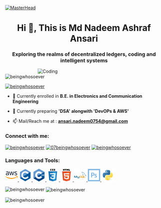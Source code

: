 [![MasterHead](https://user-images.githubusercontent.com/90236635/232446433-d5540fa2-fe28-4bb8-b929-cdb51fe61336.gif)](www.linkedin.com/in/07beingwhosoever)
<h1 align="center">Hi 👋, This is Md Nadeem Ashraf Ansari</h1>
<h3 align="center">Exploring the realms of decentralized ledgers, coding and intelligent systems</h3>
<img align="right" alt="Coding" width="400" src="https://camo.githubusercontent.com/cae12fddd9d6982901d82580bdf321d81fb299141098ca1c2d4891870827bf17/68747470733a2f2f6d69726f2e6d656469756d2e636f6d2f6d61782f313336302f302a37513379765349765f7430696f4a2d5a2e676966">

<p align="left"> <img src="https://komarev.com/ghpvc/?username=beingwhosoever&label=Profile%20views&color=0e75b6&style=flat" alt="beingwhosoever" /> </p>

<p align="left"> <a href="https://twitter.com/beingwhosoever" target="blank"><img src="https://img.shields.io/twitter/follow/beingwhosoever?logo=twitter&style=for-the-badge" alt="beingwhosoever" /></a> </p>

- 🏫 Currently enrolled in **B.E. in Electronics and Communication Engineering**

- 🌱 Currently preparing **'DSA' alongwith 'DevOPs & AWS'**

- 📫 Mail/Reach me at : **ansari.nadeem0754@gmail.com**

<h3 align="left">Connect with me:</h3>
<p align="left">
<a href="https://twitter.com/beingwhosoever" target="blank"><img align="center" src="https://raw.githubusercontent.com/rahuldkjain/github-profile-readme-generator/master/src/images/icons/Social/twitter.svg" alt="beingwhosoever" height="30" width="40" /></a>
<a href="https://linkedin.com/in/07beingwhosoever" target="blank"><img align="center" src="https://raw.githubusercontent.com/rahuldkjain/github-profile-readme-generator/master/src/images/icons/Social/linked-in-alt.svg" alt="07beingwhosoever" height="30" width="40" /></a>
<a href="https://instagram.com/beingwhosoever" target="blank"><img align="center" src="https://raw.githubusercontent.com/rahuldkjain/github-profile-readme-generator/master/src/images/icons/Social/instagram.svg" alt="beingwhosoever" height="30" width="40" /></a>
</p>

<h3 align="left">Languages and Tools:</h3>
<p align="left"> <a href="https://aws.amazon.com" target="_blank" rel="noreferrer"> <img src="https://raw.githubusercontent.com/devicons/devicon/master/icons/amazonwebservices/amazonwebservices-original-wordmark.svg" alt="aws" width="40" height="40"/> </a> <a href="https://www.cprogramming.com/" target="_blank" rel="noreferrer"> <img src="https://raw.githubusercontent.com/devicons/devicon/master/icons/c/c-original.svg" alt="c" width="40" height="40"/> </a> <a href="https://www.w3schools.com/cpp/" target="_blank" rel="noreferrer"> <img src="https://raw.githubusercontent.com/devicons/devicon/master/icons/cplusplus/cplusplus-original.svg" alt="cplusplus" width="40" height="40"/> </a> <a href="https://www.w3schools.com/css/" target="_blank" rel="noreferrer"> <img src="https://raw.githubusercontent.com/devicons/devicon/master/icons/css3/css3-original-wordmark.svg" alt="css3" width="40" height="40"/> </a> <a href="https://www.w3.org/html/" target="_blank" rel="noreferrer"> <img src="https://raw.githubusercontent.com/devicons/devicon/master/icons/html5/html5-original-wordmark.svg" alt="html5" width="40" height="40"/> </a> <a href="https://www.mysql.com/" target="_blank" rel="noreferrer"> <img src="https://raw.githubusercontent.com/devicons/devicon/master/icons/mysql/mysql-original-wordmark.svg" alt="mysql" width="40" height="40"/> </a> <a href="https://www.photoshop.com/en" target="_blank" rel="noreferrer"> <img src="https://raw.githubusercontent.com/devicons/devicon/master/icons/photoshop/photoshop-line.svg" alt="photoshop" width="40" height="40"/> </a> <a href="https://www.python.org" target="_blank" rel="noreferrer"> <img src="https://raw.githubusercontent.com/devicons/devicon/master/icons/python/python-original.svg" alt="python" width="40" height="40"/> </a> </p>

<p><img align="left" src="https://github-readme-stats.vercel.app/api/top-langs?username=beingwhosoever&show_icons=true&locale=en&layout=compact" alt="beingwhosoever" /></p>

<p>&nbsp;<img align="center" src="https://github-readme-stats.vercel.app/api?username=beingwhosoever&show_icons=true&locale=en" alt="beingwhosoever" /></p>

<p><img align="center" src="https://github-readme-streak-stats.herokuapp.com/?user=beingwhosoever&" alt="beingwhosoever" /></p>
